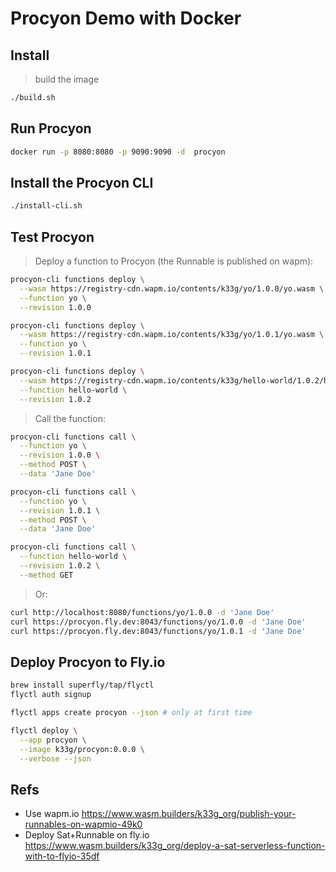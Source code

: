 # Procyon Demo with Docker

## Install

> build the image
```bash
./build.sh
```

## Run Procyon

```bash
docker run -p 8080:8080 -p 9090:9090 -d  procyon
```

## Install the Procyon CLI

```bash
./install-cli.sh
```

## Test Procyon

> Deploy a function to Procyon (the Runnable is published on wapm):
```bash
procyon-cli functions deploy \
  --wasm https://registry-cdn.wapm.io/contents/k33g/yo/1.0.0/yo.wasm \
  --function yo \
  --revision 1.0.0

procyon-cli functions deploy \
  --wasm https://registry-cdn.wapm.io/contents/k33g/yo/1.0.1/yo.wasm \
  --function yo \
  --revision 1.0.1

procyon-cli functions deploy \
  --wasm https://registry-cdn.wapm.io/contents/k33g/hello-world/1.0.2/hello-world.wasm \
  --function hello-world \
  --revision 1.0.2
```

> Call the function:
```bash
procyon-cli functions call \
  --function yo \
  --revision 1.0.0 \
  --method POST \
  --data 'Jane Doe'

procyon-cli functions call \
  --function yo \
  --revision 1.0.1 \
  --method POST \
  --data 'Jane Doe'

procyon-cli functions call \
  --function hello-world \
  --revision 1.0.2 \
  --method GET
```

> Or:
```bash
curl http://localhost:8080/functions/yo/1.0.0 -d 'Jane Doe'
curl https://procyon.fly.dev:8043/functions/yo/1.0.0 -d 'Jane Doe'
curl https://procyon.fly.dev:8043/functions/yo/1.0.1 -d 'Jane Doe'
```


## Deploy Procyon to Fly.io

```bash
brew install superfly/tap/flyctl
flyctl auth signup

flyctl apps create procyon --json # only at first time

flyctl deploy \
  --app procyon \
  --image k33g/procyon:0.0.0 \
  --verbose --json

```


## Refs

- Use wapm.io https://www.wasm.builders/k33g_org/publish-your-runnables-on-wapmio-49k0
- Deploy Sat+Runnable on fly.io https://www.wasm.builders/k33g_org/deploy-a-sat-serverless-function-with-to-flyio-35df